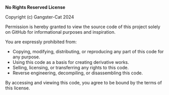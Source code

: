 **No Rights Reserved License**

Copyright (c) Gangster-Cat 2024

Permission is hereby granted to view the source code of this project solely on GitHub for informational purposes and inspiration.

You are expressly prohibited from:

* Copying, modifying, distributing, or reproducing any part of this code for any purpose.
* Using this code as a basis for creating derivative works.
* Selling, licensing, or transferring any rights to this code.
* Reverse engineering, decompiling, or disassembling this code.

By accessing and viewing this code, you agree to be bound by the terms of this license.
